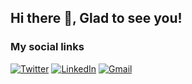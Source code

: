 ## Hi there 👋, Glad to see you! &nbsp;

### My social links

[![Twitter](https://img.shields.io/badge/Twitter-1DA1F2?style=for-the-badge&logo=twitter&logoColor=white)](https://twitter.com/@jessechumo)
[![LinkedIn](https://img.shields.io/badge/LinkedIn-0077B5?style=for-the-badge&logo=linkedin&logoColor=white)](https://www.linkedin.com/in/jesse-chumo-74b3411a7/)
[![Gmail](https://img.shields.io/badge/Gmail-D14836?style=for-the-badge&logo=gmail&logoColor=white)](mailto:jessechumo@gmail.com)


